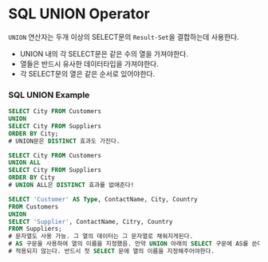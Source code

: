 ﻿# SQL UNION Operator

`UNION` 연산자는 두개 이상의 SELECT문의 `Result-Set`을 결합하는데 사용한다.

- UNION 내의 각 SELECT문은 같은 수의 열을 가져야한다.
- 열들은 반드시 유사한 데이터타입을 가져야한다.
- 각 SELECT문의 열은 같은 순서로 있어야한다.

### SQL UNION Example

```sql
SELECT City FROM Customers
UNION
SELECT City FROM Suppliers
ORDER BY City;
# UNION문은 DISTINCT 효과도 가진다.

SELECT City FROM Customers
UNION ALL
SELECT City FROM Suppliers
ORDER BY City
# UNION ALL은 DISTINCT 효과를 없애준다!

SELECT 'Customer' AS Type, ContactName, City, Country
FROM Customers
UNION
SELECT 'Supplier', ContactName, Citry, Country
FROM Suppliers;
# 문자열도 사용 가능. 그 열의 데이터는 그 문자열로 채워지게된다.
# AS 구문을 사용하여 열의 이름을 지정했음. 만약 UNION 아래의 SELECT 구문에 AS를 쓴다면
# 적용되지 않는다. 반드시 첫 SELECT 문에 열의 이름을 지정해주어야한다.
```
